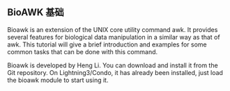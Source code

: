 ## BioAWK 基础  
Bioawk is an extension of the UNIX core utility command awk. It provides several features for biological data manipulation in a similar way as that of awk. This tutorial will give a brief introduction and examples for some common tasks that can be done with this command.

Bioawk is developed by Heng Li. You can download and install it from the Git repository. On Lightning3/Condo, it has already been installed, just load the bioawk module to start using it.

